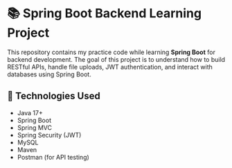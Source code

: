 # 📚 Spring Boot Backend Learning Project

This repository contains my practice code while learning **Spring Boot** for backend development. The goal of this project is to understand how to build RESTful APIs, handle file uploads, JWT authentication, and interact with databases using Spring Boot.

## 🚀 Technologies Used

- Java 17+
- Spring Boot
- Spring MVC
- Spring Security (JWT)
- MySQL
- Maven
- Postman (for API testing)
